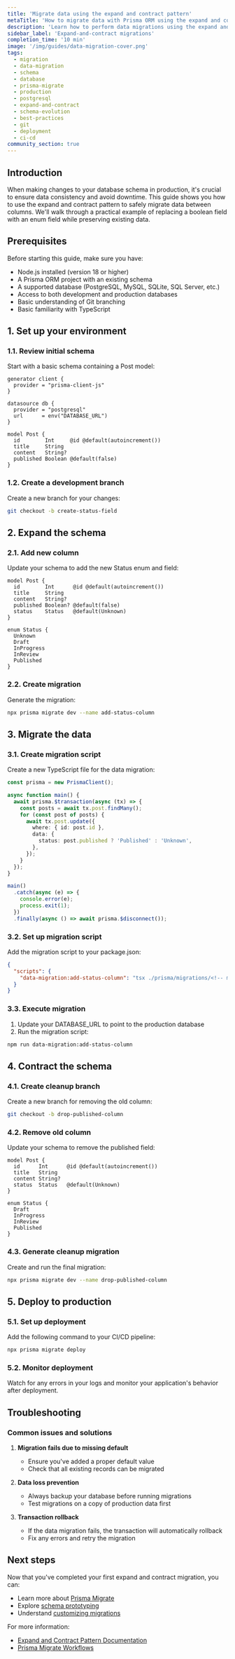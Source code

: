 ```yaml
---
title: 'Migrate data using the expand and contract pattern'
metaTitle: 'How to migrate data with Prisma ORM using the expand and contract pattern'
description: 'Learn how to perform data migrations using the expand and contract pattern with Prisma ORM'
sidebar_label: 'Expand-and-contract migrations'
completion_time: '10 min'
image: '/img/guides/data-migration-cover.png'
tags:
  - migration
  - data-migration
  - schema
  - database
  - prisma-migrate
  - production
  - postgresql
  - expand-and-contract
  - schema-evolution
  - best-practices
  - git
  - deployment
  - ci-cd
community_section: true
---
```


## Introduction

When making changes to your database schema in production, it's crucial to ensure data consistency and avoid downtime. This guide shows you how to use the expand and contract pattern to safely migrate data between columns. We'll walk through a practical example of replacing a boolean field with an enum field while preserving existing data.

## Prerequisites

Before starting this guide, make sure you have:

- Node.js installed (version 18 or higher)
- A Prisma ORM project with an existing schema
- A supported database (PostgreSQL, MySQL, SQLite, SQL Server, etc.)
- Access to both development and production databases
- Basic understanding of Git branching
- Basic familiarity with TypeScript

## 1. Set up your environment

### 1.1. Review initial schema

Start with a basic schema containing a Post model:

```prisma
generator client {
  provider = "prisma-client-js"
}

datasource db {
  provider = "postgresql"
  url      = env("DATABASE_URL")
}

model Post {
  id        Int     @id @default(autoincrement())
  title     String
  content   String?
  published Boolean @default(false)
}
```

### 1.2. Create a development branch

Create a new branch for your changes:

```bash
git checkout -b create-status-field
```

## 2. Expand the schema

### 2.1. Add new column

Update your schema to add the new Status enum and field:

```prisma
model Post {
  id        Int      @id @default(autoincrement())
  title     String
  content   String?
  published Boolean? @default(false)
  status    Status   @default(Unknown)
}

enum Status {
  Unknown
  Draft
  InProgress
  InReview
  Published
}
```

### 2.2. Create migration

Generate the migration:

```bash
npx prisma migrate dev --name add-status-column
```

## 3. Migrate the data

### 3.1. Create migration script

Create a new TypeScript file for the data migration:

```typescript
const prisma = new PrismaClient();

async function main() {
  await prisma.$transaction(async (tx) => {
    const posts = await tx.post.findMany();
    for (const post of posts) {
      await tx.post.update({
        where: { id: post.id },
        data: {
          status: post.published ? 'Published' : 'Unknown',
        },
      });
    }
  });
}

main()
  .catch(async (e) => {
    console.error(e);
    process.exit(1);
  })
  .finally(async () => await prisma.$disconnect());
```

### 3.2. Set up migration script

Add the migration script to your package.json:

```json
{
  "scripts": {
    "data-migration:add-status-column": "tsx ./prisma/migrations/<!-- migration -->/data-migration.ts"
  }
}
```

### 3.3. Execute migration

1. Update your DATABASE_URL to point to the production database
2. Run the migration script:

```bash
npm run data-migration:add-status-column
```

## 4. Contract the schema

### 4.1. Create cleanup branch

Create a new branch for removing the old column:

```bash
git checkout -b drop-published-column
```

### 4.2. Remove old column

Update your schema to remove the published field:

```prisma
model Post {
  id      Int      @id @default(autoincrement())
  title   String
  content String?
  status  Status   @default(Unknown)
}

enum Status {
  Draft
  InProgress
  InReview
  Published
}
```

### 4.3. Generate cleanup migration

Create and run the final migration:

```bash
npx prisma migrate dev --name drop-published-column
```

## 5. Deploy to production

### 5.1. Set up deployment

Add the following command to your CI/CD pipeline:

```bash
npx prisma migrate deploy
```

### 5.2. Monitor deployment

Watch for any errors in your logs and monitor your application's behavior after deployment.

## Troubleshooting

### Common issues and solutions

1. **Migration fails due to missing default**
   - Ensure you've added a proper default value
   - Check that all existing records can be migrated

2. **Data loss prevention**
   - Always backup your database before running migrations
   - Test migrations on a copy of production data first

3. **Transaction rollback**
   - If the data migration fails, the transaction will automatically rollback
   - Fix any errors and retry the migration

## Next steps

Now that you've completed your first expand and contract migration, you can:

- Learn more about [Prisma Migrate](/orm/prisma-migrate)
- Explore [schema prototyping](/orm/prisma-migrate/workflows/prototyping-your-schema)
- Understand [customizing migrations](/orm/prisma-migrate/workflows/customizing-migrations)

For more information:

- [Expand and Contract Pattern Documentation](https://www.prisma.io/dataguide/types/relational/expand-and-contract-pattern)
- [Prisma Migrate Workflows](/orm/prisma-migrate/workflows)
